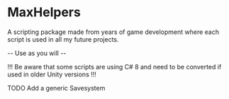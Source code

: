# MaxHelpers
A scripting package made from years of game development where each script is used in all my future projects.
 
-- Use as you will --

!!! Be aware that some scripts are using C# 8 and need to be converted if used in older Unity versions !!!

TODO Add a generic Savesystem
